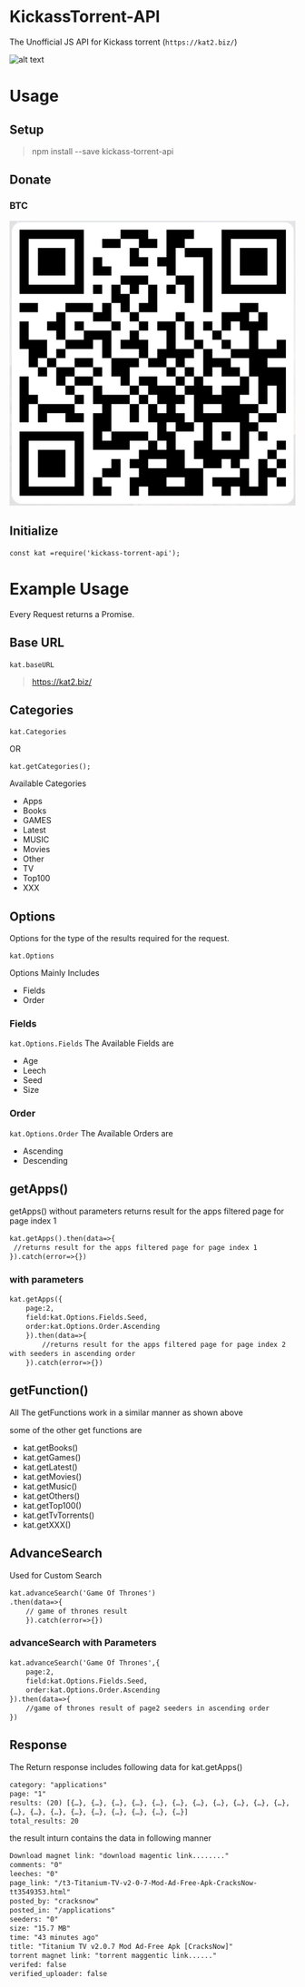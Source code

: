 # KickassTorrent-API
The Unofficial JS API for Kickass torrent (`https://kat2.biz/`)

![alt text](https://travis-ci.org/Droid997/KickassTorrent-API.svg?branch=master)
# Usage
## Setup

>npm install --save kickass-torrent-api

## Donate  

### BTC
![alt text](https://github.com/Droid997/KickassTorrent-API/blob/readME_commits/images/btc.png)

## Initialize

```
const kat =require('kickass-torrent-api');
```
# Example Usage

Every Request returns a Promise.

## Base URL

```
kat.baseURL
```
>https://kat2.biz/

## Categories

```
kat.Categories
```
OR
```
kat.getCategories();
```
Available Categories

- Apps
- Books
- GAMES
- Latest
- MUSIC
- Movies
- Other
- TV
- Top100
- XXX

## Options

Options for the type of the results required for the request.

```
kat.Options
```
Options Mainly Includes 
- Fields 
- Order

### Fields

`kat.Options.Fields`
The Available Fields are

- Age
- Leech
- Seed
- Size

### Order

`kat.Options.Order`
The Available Orders are

- Ascending
- Descending

## getApps()

getApps() without parameters returns result for the apps filtered page for page index 1 

```
kat.getApps().then(data=>{
 //returns result for the apps filtered page for page index 1
}).catch(error=>{})

```
### with parameters

```
kat.getApps({
    page:2,
    field:kat.Options.Fields.Seed,
    order:kat.Options.Order.Ascending
    }).then(data=>{
        //returns result for the apps filtered page for page index 2 with seeders in ascending order
    }).catch(error=>{})

```

## getFunction()

All The getFunctions work in a similar manner as shown above

some of the other get functions are
- kat.getBooks()
- kat.getGames()
- kat.getLatest()
- kat.getMovies()
- kat.getMusic()
- kat.getOthers()
- kat.getTop100()
- kat.getTvTorrents()
- kat.getXXX()

## AdvanceSearch

Used for Custom Search

```
kat.advanceSearch('Game Of Thrones')
.then(data=>{
    // game of thrones result
    }).catch(error=>{})
```

### advanceSearch with Parameters

```
kat.advanceSearch('Game Of Thrones',{
    page:2,
    field:kat.Options.Fields.Seed,
    order:kat.Options.Order.Ascending
}).then(data=>{
    //game of thrones result of page2 seeders in ascending order
})
```

## Response

The Return response includes following data for kat.getApps()

```
category: "applications"
page: "1"
results: (20) [{…}, {…}, {…}, {…}, {…}, {…}, {…}, {…}, {…}, {…}, {…}, {…}, {…}, {…}, {…}, {…}, {…}, {…}, {…}, {…}]
total_results: 20

```

the result inturn contains the data in following manner

```
Download magnet link: "download magentic link........"
comments: "0"
leeches: "0"
page_link: "/t3-Titanium-TV-v2-0-7-Mod-Ad-Free-Apk-CracksNow-tt3549353.html"
posted_by: "cracksnow"
posted_in: "/applications"
seeders: "0"
size: "15.7 MB"
time: "43 minutes ago"
title: "Titanium TV v2.0.7 Mod Ad-Free Apk [CracksNow]"
torrent magnet link: "torrent maggentic link......"
verifed: false
verified_uploader: false
```



